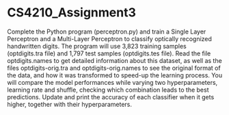 # CS4210_Assignment3
Complete the Python program (perceptron.py) and train a Single Layer Perceptron and a
Multi-Layer Perceptron to classify optically recognized handwritten digits. The program will use 3,823
training samples (optdigits.tra file) and 1,797 test samples (optdigits.tes file). Read the file
optdigits.names to get detailed information about this dataset, as well as the files optdigits-orig.tra and
optdigits-orig.names to see the original format of the data, and how it was transformed to speed-up the
learning process. You will compare the model performances while varying two hyperparameters,
learning rate and shuffle, checking which combination leads to the best predictions. Update and print
the accuracy of each classifier when it gets higher, together with their hyperparameters.
